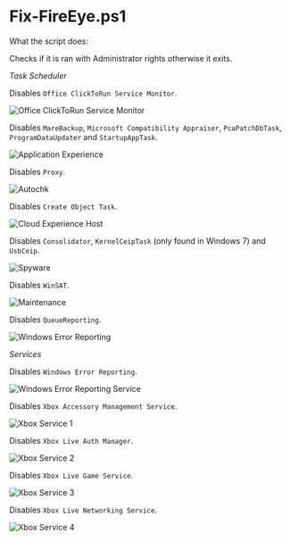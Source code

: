 # Fix-FireEye.ps1

What the script does:

Checks if it is ran with Administrator rights otherwise it exits.

_Task Scheduler_

Disables `Office ClickToRun Service Monitor`.

![Office ClickToRun Service Monitor](/images/office.png "Office ClickToRun Service Monitor")

Disables `MareBackup`, `Microsoft Compatibility Appraiser`, `PcaPatchDbTask`, `ProgramDataUpdater` and `StartupAppTask`.

![Application Experience](images/application-experience.png "Application Experience")

Disables `Proxy`.

![Autochk](images/autochk.png "Autochk")

Disables `Create Object Task`.

![Cloud Experience Host](images/createobjtask.png "Cloud Experience Host")

Disables `Consolidator`, `KernelCeipTask` (only found in Windows 7) and `UsbCeip`.

![Spyware](images/spyware.png "Spyware")

Disables `WinSAT`.

![Maintenance](images/maintenance.png "Maintenance")

Disables `QueueReporting`.

![Windows Error Reporting](images/winerror-reporting.png "Windows Error Reporting")

_Services_

Disables `Windows Error Reporting`.

![Windows Error Reporting Service](images/svc-winerror-reporting.png "Windows Error Reporting Service")

Disables `Xbox Accessory Management Service`.

![Xbox Service 1](images/svc-xbox1.png "Xbox Service 1")

Disables `Xbox Live Auth Manager`.

![Xbox Service 2](images/svc-xbox2.png "Xbox Service 2")

Disables `Xbox Live Game Service`.

![Xbox Service 3](images/svc-xbox3.png "Xbox Service 3")

Disables `Xbox Live Networking Service`.

![Xbox Service 4](images/svc-xbox4.png "Xbox Service 4")
